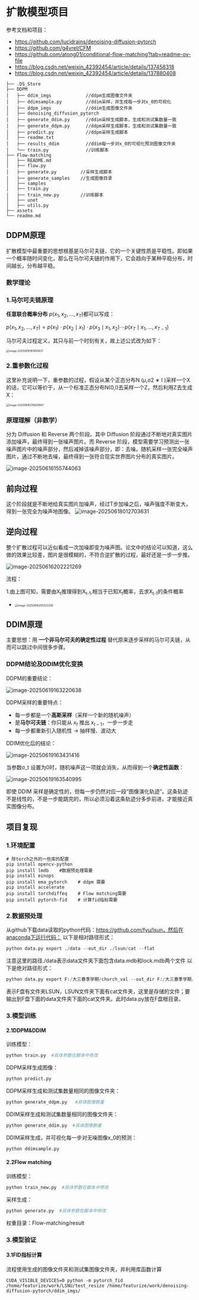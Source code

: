 # 扩散模型项目

参考文档和项目：

* https://github.com/lucidrains/denoising-diffusion-pytorch
* https://github.com/g4vrel/CFM
* https://github.com/atong01/conditional-flow-matching?tab=readme-ov-file
* https://blog.csdn.net/weixin_42392454/article/details/137458318
* https://blog.csdn.net/weixin_42392454/article/details/137880408

```
├── .DS_Store
├── DDPM
│   ├── ddim_imgs             //ddpm生成图像文件夹
│   ├── ddimsample.py         //ddim采样，并生成每一步对x_0的可视化
│   ├── ddpm_imgs             //ddim生成图像文件夹
│   ├── denoising_diffusion_pytorch
│   ├── generate_ddim.py      //ddim采样生成脚本，生成和测试集数量一致
│   ├── generate_ddpm.py      //ddpm采样生成脚本，生成和测试集数量一致
│   ├── predict.py            //ddpm采样生成脚本
│   ├── readme.txt
│   ├── results_ddim          //ddim每一步对x_0的可视化预测图像文件夹
│   └── train.py              //训练脚本
├── Flow-matching
│   ├── README.md
│   ├── flow.py
│   ├── generate.py         //采样生成脚本
│   ├── generate_samples    //生成图像目录
│   ├── samples
│   ├── train.py
│   ├── train_new.py        //训练脚本
│   ├── unet
│   ├── utils.py
├── assets
└── readme.md
```

## DDPM原理

扩散模型中最重要的思想根基是马尔可夫链，它的一个关键性质是平稳性。即如果一个概率随时间变化，那么在马尔可夫链的作用下，它会趋向于某种平稳分布，时间越长，分布越平稳。

### 数学理论

### 1.马尔可夫链原理

**任意联合概率分布** $p(x_1, x_2, ..., x_T)$都可以写成：

$p(x_1, x_2, ..., x_T) = p(x_1) \cdot p(x_2 \mid x_1) \cdot p(x_3 \mid x_1, x_2) \cdots p(x_T \mid x_1, ..., x_{T-1})$

马尔可夫过程定义，其只与前一个时刻有关，故上述公式改为如下：

<img src="./assets/1.png" alt="image-20250616161850837" style="zoom: 50%;" />       

### 2.重参数化过程

这里补充说明一下，重参数的过程，假设从某个正态分布N (μ,σ2 ∗ I )采样一个X的话，它可以等价于，从一个标准正态分布N(0,I)去采样一个Z，然后利用Z去生成X：

<img src="./assets/2.png" alt="image-20250616210629947" style="zoom:50%;" />

### 原理理解（非数学）

分为 Diffusion 和 Reverse 两个阶段。其中 Diffusion 阶段通过不断地对真实图片添加噪声，最终得到一张噪声图片。而 Reverse 阶段，模型需要学习预测出一张噪声图片中的噪声部分，然后减掉该噪声部分，即：去噪。随机采样一张完全噪声图片，通过不断地去噪，最终得到一张符合现实世界图片分布的真实图片。

![image-20250616155744063](./assets/3.png)

## 前向过程

这个阶段就是不断地给真实图片加噪声，经过T步加噪之后，噪声强度不断变大，得到一张完全为噪声地图像。
![image-20250618012703631](./assets/5.png)

## 逆向过程

整个扩散过程可以近似看成一次加噪即变为噪声图。论文中的结论可以知道，这么做的效果比较差，图片是很模糊的，不符合逆扩散的过程，最好还是一步一步推。

![image-20250616202221269](./assets/4.png)

流程：

1.由上图可知，需要由X<sub>t</sub>推理得到X<sub>t-1</sub>,相当于已知X<sub>t</sub>概率，去求X<sub>t-1</sub>的条件概率

* <img src="./assets/6.png" alt="image-20250616205323356" style="zoom: 50%;" />

## DDIM原理

主要思想：用 **一个非马尔可夫的确定性过程** 替代原来逐步采样的马尔可夫链，从而可以跳过中间很多步骤。

### DDPM结论及DDIM优化变换

DDPM的重要结论：

![image-20250619163220638](./assets/7.png)

DDPM采样的重要特点：

* 每一步都是一个**高斯采样**（采样一个新的随机噪声）
* 是**马尔可夫链**：你只能从 $x_t$ 推出 $x_{t-1}$，一步一步走
* 每一步都重新引入随机性 → 抽样慢、波动大

DDIM优化后的结论：

![image-20250619163431416](./assets/8.png)

当参数σ_t 设置为0时，随机噪声这一项就会消失，从而得到一个**确定性函数**：

![image-20250619163540995](./assets/9.png)

即使 DDIM 采样是确定性的，但每一步仍然对应一段“图像演化轨迹”。这条轨迹不是线性的，不是一步能跳完的，所以必须沿着这条轨迹分多步前进，才能接近真实图像分布。

## 项目复现

### 1.环境配置

````
# 除torch之外的一些库的配置
pip install opencv-python
pip install lmdb    #数据预处理需要
pip install einops
pip install ema_pytorch    # ddpm 需要
pip install accelerate
pip install torchdiffeq    # Flow matching需要
pip install pytorch-fid    # 计算fid指标需要
````

### 2.数据预处理

从github下载data读取的python代码：https://github.com/fyu/lsun，然后在anaconda下运行代码：
以下是相对路径形式：

```python
python data.py export ./data --out_dir ./lsun/cat --flat
```

注意这里的路径./data表示data文件夹下面包含data.mdb和lock.mdb两个文件
以下是绝对路径形式：

```python
python data.py export F:/大三春季学期/church_val --out_dir F:/大三春季学期/data/church_val --flat
```

表示F盘有文件夹LSUN，LSUN文件夹下面有cat文件夹，这里是存储的文件；要输出到F盘下面的data文件夹下面的cat文件夹。此时data.py放在F盘根目录。

### 3.模型训练

#### 2.1DDPM&DDIM

训练模型：

```python
python train.py  #具体参数在脚本中修改
```

DDPM采样生成图像：
```python
python predict.py
```

DDPM采样生成和测试集数量相同的图像文件夹：

```python
python generate_ddpm.py   #具体图像数量
```

DDIM采样生成和测试集数量相同的图像文件夹：

```python
python generate_ddim.py  #具体图像数量
```

DDIM采样生成，并可视化每一步对无噪图像x_0的预测：
```python
python ddimsample.py
```

#### 2.2Flow matching

训练模型：

```python
python train_new.py  #具体参数在脚本中修改
```

采样生成：

```python
python generate.py  #具体参数在脚本中修改
```

权重目录：Flow-matching/result

### 3.模型验证

#### 3.1FID指标计算

流程使用生成的图像文件夹和测试集图像文件夹，并利用库函数计算

```
CUDA_VISIBLE_DEVICES=0 python -m pytorch_fid /home/featurize/work/LSNU/test_resize /home/featurize/work/denoising-diffusion-pytorch/ddim_imgs/
```





